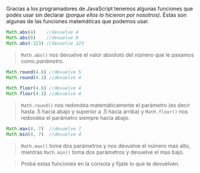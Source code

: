 Gracias a los programadores de JavaScript tenemos algunas funciones que podés usar sin declarar _(porque ellos lo hicieron por nosotros)_. 
Éstas son algunas de las funciones matemáticas que podemos usar.

```javascript
Math.abs(4)    //devuelve 4
Math.abs(0)    //devuelve 0
Math.abs(-123) //devuelve 123
```
> `Math.abs()` nos devuelve el valor absoluto del número que le pasamos como _parámetro_.

```javascript
Math.round(4.6) //devuelve 5
Math.round(4.3) //devuelve 4

Math.floor(4.6) //devuelve 4
Math.floor(4.3) //devuelve 4
```
> `Math.round()` nos redondea matemáticamente el parámetro (es decir hasta .5 hacia abajo y superior a .5 hacia arriba) y `Math.floor()` nos redondea el parámetro siempre hacia abajo. 

```javascript
Math.max(4, 7)  //devuelve 7
Math.min(4, 7)  //devuelve 4
```
> `Math.max()` toma dos parámetros y nos devuelve el número más alto, mientras `Math.min()` toma dos parámetros y devuelve el mas bajo.

  

> Probá estas funciones en la consola y fijate lo que te devuelven. 